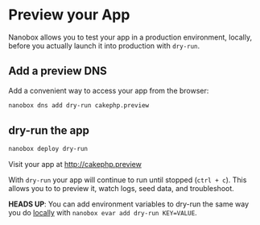 # Preview your App

Nanobox allows you to test your app in a production environment, locally, before you actually launch it into production with `dry-run`.

## Add a preview DNS
Add a convenient way to access your app from the browser:

```bash
nanobox dns add dry-run cakephp.preview
```

## dry-run the app

```bash
nanobox deploy dry-run
```

Visit your app at <a href="http://cakephp.preview" target="\_blank">http://cakephp.preview</a>

With `dry-run` your app will continue to run until stopped (`ctrl + c`). This allows you to to preview it, watch logs, seed data, and troubleshoot.

**HEADS UP**: You can add environment variables to dry-run the same way you do [locally](/php/cakephp/local-evars) with `nanobox evar add dry-run KEY=VALUE`.
